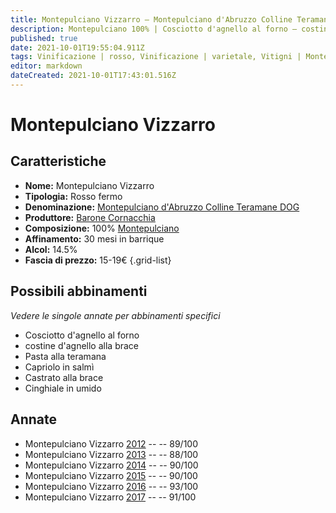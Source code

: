 ```yaml
---
title: Montepulciano Vizzarro – Montepulciano d'Abruzzo Colline Teramane DOCG – Barone Cornacchia – Abruzzo (IT) – 15-19€ – 5★
description: Montepulciano 100% | Cosciotto d'agnello al forno – costine d'agnello alla brace – Pasta alla teramana – Capriolo in salmì – Castrato alla brace – Cinghiale in umido
published: true
date: 2021-10-01T19:55:04.911Z
tags: Vinificazione | rosso, Vinificazione | varietale, Vitigni | Montepulciano, Regione | Abruzzo (IT), Vinificazione | fermo, Valutazioni | 5 stelle, Prezzi | 15-19€, Alimento | agnello, Cottura | al forno, Cottura | alla brace, Alimento | pasta, Aromatizzazione | alla teramana, Alimento | capriolo, Aromatizzazione | in salmì, Alimento | castrato
editor: markdown
dateCreated: 2021-10-01T17:43:01.516Z
---
```


# Montepulciano Vizzarro

## Caratteristiche
- **Nome:** Montepulciano Vizzarro
- **Tipologia:** Rosso fermo
- **Denominazione:** [Montepulciano d'Abruzzo Colline Teramane DOG](/denominazioni/Italia/Abruzzo/DOC/Montepulciano-d-Abruzzo-Colline-Teramane) 
- **Produttore:** [Barone Cornacchia](/produttori/Italia/Abruzzo/Barone-Cornacchia) 
- **Composizione:** 100% [Montepulciano](/vitigni/Italia/bacca-nera/montepulciano)
- **Affinamento:** 30 mesi in barrique
- **Alcol:** 14.5%
- **Fascia di prezzo:** 15-19€
{.grid-list}



## Possibili abbinamenti
*Vedere le singole annate per abbinamenti specifici*

- Cosciotto d'agnello al forno
- costine d'agnello alla brace
- Pasta alla teramana
- Capriolo in salmì
- Castrato alla brace
- Cinghiale in umido

## Annate
- Montepulciano Vizzarro [2012](/vini/Italia/Abruzzo/Barone-Cornacchia/Montepulciano-Vizzarro/2012) -- <span class="star-4"></span> -- 89/100
- Montepulciano Vizzarro [2013](/vini/Italia/Abruzzo/Barone-Cornacchia/Montepulciano-Vizzarro/2013) -- <span class="star-3"></span> -- 88/100
- Montepulciano Vizzarro [2014](/vini/Italia/Abruzzo/Barone-Cornacchia/Montepulciano-Vizzarro/2014) -- <span class="star-4"></span> -- 90/100
- Montepulciano Vizzarro [2015](/vini/Italia/Abruzzo/Barone-Cornacchia/Montepulciano-Vizzarro/2015) -- <span class="star-4"></span> -- 90/100
- Montepulciano Vizzarro [2016](/vini/Italia/Abruzzo/Barone-Cornacchia/Montepulciano-Vizzarro/2016) -- <span class="star-5"></span> -- 93/100
- Montepulciano Vizzarro [2017](/vini/Italia/Abruzzo/Barone-Cornacchia/Montepulciano-Vizzarro/2017) -- <span class="star-5"></span> -- 91/100
